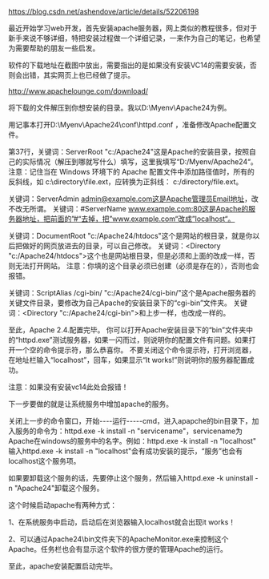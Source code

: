 https://blog.csdn.net/ashendove/article/details/52206198

最近开始学习web开发，首先安装apache服务器，网上类似的教程很多，但对于新手来说不够详细，特把安装过程做一个详细记录，一来作为自己的笔记，也希望为需要帮助的朋友一些启发。

软件的下载地址在截图中放出，需要指出的是如果没有安装VC14的需要安装，否则会出错，其实网页上也已经做了提示。

http://www.apachelounge.com/download/



将下载的文件解压到你想安装的目录。我以D:\Myenv\Apache24为例。

用记事本打开D:\Myenv\Apache24\conf\httpd.conf ，准备修改Apache配置文件。

第37行，关键词：ServerRoot "c:/Apache24"这是Apache的安装目录，按照自己的实际情况（解压到哪就写什么）填写，这里我填写“D:/Myenv/Apache24“。
注意：记住当在 Windows 环境下的 Apache 配置文件中添加路径值时，所有的反斜线，如 c:\directory\file.ext，应转换为正斜线： c:/directory/file.ext。



关键词：ServerAdmin admin@example.com这是Apache管理员Email地址，改不改无所谓。
关键词：#ServerName www.example.com:80这是Apache的服务器地址，把前面的”#“去掉，把”www.example.com“改成”localhost“。



关键词：DocumentRoot "c:/Apache24/htdocs"这个是网站的根目录，就是你以后把做好的网页放进去的目录，可以自己修改。
关键词：<Directory "c:/Apache24/htdocs">这个也是网站根目录，但是必须和上面的改成一样，否则无法打开网站。
注意：你填的这个目录必须已创建（必须是存在的），否则也会报错。



关键词：ScriptAlias /cgi-bin/ "c:/Apache24/cgi-bin/"这个是Apache服务器的关键文件目录，要修改为自己Apache的安装目录下的“cgi-bin”文件夹。
关键词：<Directory "c:/Apache24/cgi-bin">和上步一样，也改成一样的。



至此，Apache 2.4.配置完毕。
你可以打开Apache安装目录下的“bin”文件夹中的“httpd.exe”测试服务器，如果一闪而过，则说明你的配置文件有问题。如果打开一个空的命令提示符，那么恭喜你。
不要关闭这个命令提示符，打开浏览器，在地址栏输入“localhost”，回车，如果显示“It works!”则说明你的服务器配置成功。

注意：如果没有安装vc14此处会报错！




下一步要做的就是让系统服务中增加apache的服务。

关闭上一步的命令窗口，开始----运行-----cmd，进入apapche的bin目录下，加入服务的命令为：httpd.exe -k install -n "servicename"，servicename为Apache在windows的服务中的名字。例如：httpd.exe -k install -n "localhost"
输入httpd.exe -k install -n "localhost"会有成功安装的提示，“服务”也会有localhost这个服务项。





如果要卸载这个服务的话，先要停止这个服务，然后输入httpd.exe -k uninstall -n "Apache24"卸载这个服务。

这个时候启动apache有两种方式：

1、在系统服务中启动，启动后在浏览器输入localhost就会出现it works！

2、可以通过Apache24\bin文件夹下的ApacheMonitor.exe来控制这个Apache。任务栏也会有显示这个软件的很方便的管理Apache的运行。

至此，apache安装配置启动完毕。